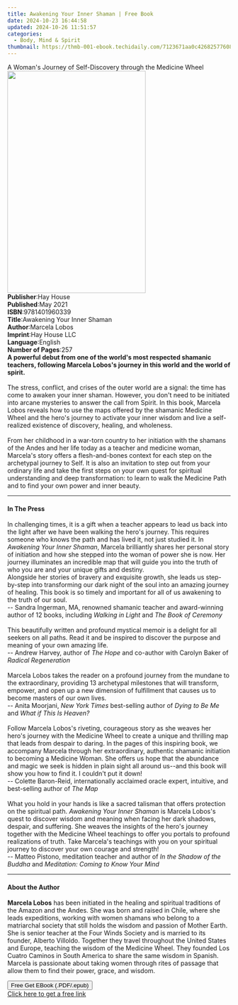 ```yaml
---
title: Awakening Your Inner Shaman | Free Book
date: 2024-10-23 16:44:58
updated: 2024-10-26 11:51:57
categories:
  - Body, Mind & Spirit
thumbnail: https://thmb-001-ebook.techidaily.com/7123671aa0c4268257760891fe4ca5073fa47edb068b50ae985a6b5d27e41473.jpg
---
```

<main id="book-container">
  <div class="flex flex-col">
    <div class="book-brief flex-1 py-6 px-4 sm:p-6 md:py-10 md:px-8">
      <!-- brief-->
      <div class="book-brief-main">
        A Woman's Journey of Self-Discovery through the Medicine Wheel
      </div>
    </div>
    <div
      class="book-meta-info flex-1 grid gap-4 col-start-1 col-end-3 row-start-1 sm:mb-6 sm:grid-cols-4 lg:gap-6 lg:col-start-2 lg:row-end-6 lg:row-span-6 lg:mb-0"
    >
      <div
        class="book-meta-info-left place-content-center mt-4 p-4 text-sm leading-6 col-start-2 col-span-2 dark:text-slate-400"
      >
        <img
          class="w-full h-500 object-cover rounded-lg sm:h-255 sm:col-span-2 lg:col-span-full"
          src="https://img-001-ebook.techidaily.com/1963b2900ef217cc1015760c89179c732f4ca243b5de8560a5ef28b39f218499.jpg"
          alt=""
          width="312"
          height="500"
        />
      </div>
      <div
        class="book-meta-info-right mt-2 col-start-1 row-start-2 col-span-3 self-center"
      >
        <!-- meta data  -->
        <div class="flex flex-col px-4 md:px-8">
          <div class="flex-1">
            <strong>Publisher</strong>:<span class="px-2">Hay House</span>
          </div>
          <div class="flex-1">
            <strong>Published</strong>:<span class="px-2">May 2021</span>
          </div>
          <div class="flex-1">
            <strong>ISBN</strong>:<span class="px-2">9781401960339</span>
          </div>
          <div class="flex-1">
            <strong>Title</strong>:<span class="px-2"
              >Awakening Your Inner Shaman</span
            >
          </div>
          <div class="flex-1">
            <strong>Author</strong>:<span class="px-2">Marcela Lobos</span>
          </div>
          <div class="flex-1">
            <strong>Imprint</strong>:<span class="px-2">Hay House LLC</span>
          </div>
          <div class="flex-1">
            <strong>Language</strong>:<span class="px-2">English</span>
          </div>
          <div class="flex-1">
            <strong>Number of Pages</strong>:<span class="px-2">257</span>
          </div>
        </div>
      </div>
    </div>
    <div class="book-description flex-1 py-6 px-4 sm:p-6 md:py-10 md:px-8">
      <div class="book-description-main">
        <div accordion-content="" id="description">
          <b
            >A powerful debut from one of the world's most respected shamanic
            teachers, following Marcela Lobos's journey in this world and the
            world of spirit.</b
          ><br /><br />The stress, conflict, and crises of the outer world are a
          signal: the time has come to awaken your inner shaman. However, you
          don't need to be initiated into arcane mysteries to answer the call
          from Spirit. In this book, Marcela Lobos reveals how to use the maps
          offered by the shamanic Medicine Wheel and the hero's journey to
          activate your inner wisdom and live a self-realized existence of
          discovery, healing, and wholeness.<br /><br />From her childhood in a
          war-torn country to her initiation with the shamans of the Andes and
          her life today as a teacher and medicine woman, Marcela's story offers
          a flesh-and-bones context for each step on the archetypal journey to
          Self. It is also an invitation to step out from your ordinary life and
          take the first steps on your own quest for spiritual understanding and
          deep transformation: to learn to walk the Medicine Path and to find
          your own power and inner beauty.
        </div>
        <div class="accordion-fader"></div>
      </div>
    </div>
    <div class="book-excerpts flex-1 py-6 px-4 sm:p-6 md:py-10 md:px-8">
      <!-- excerpts-->
      <div class="book-excerpts-main">
        <hr />
        <h4 class="placeholder placeholder-heading">
          <span>In The Press</span>
        </h4>
        <p>
          In challenging times, it is a gift when a teacher appears to lead us
          back into the light after we have been walking the hero's journey.
          This requires someone who knows the path and has lived it, not just
          studied it. In <i>Awakening Your Inner Shaman</i>, Marcela brilliantly
          shares her personal story of initiation and how she stepped into the
          woman of power she is now. Her journey illuminates an incredible map
          that will guide you into the truth of who you are and your unique
          gifts and destiny.<br />
          Alongside her stories of bravery and exquisite growth, she leads us
          step-by-step into transforming our dark night of the soul into an
          amazing journey of healing. This book is so timely and important for
          all of us awakening to the truth of our soul.<br />
          -- Sandra Ingerman, MA, renowned shamanic teacher and award-winning
          author of 12 books, including <i>Walking in Light</i> and
          <i>The Book of Ceremony<br /></i> <br />
          This beautifully written and profound mystical memoir is a delight for
          all seekers on all paths. Read it and be inspired to discover the
          purpose and meaning of your own amazing life.<br />
          -- Andrew Harvey, author of <i>The Hope</i> and co-author with Carolyn
          Baker of <i>Radical Regeneration</i> <br /><br />Marcela Lobos takes
          the reader on a profound journey from the mundane to the
          extraordinary, providing 13 archetypal milestones that will transform,
          empower, and open up a new dimension of fulfillment that causes us to
          become masters of our own lives.<br />
          -- Anita Moorjani, <i>New York Times</i> best-selling author of
          <i>Dying to Be Me </i>and <i>What if This Is Heaven?</i>
          <br /><br />Follow Marcela Lobos's riveting, courageous story as she
          weaves her hero's journey with the Medicine Wheel to create a unique
          and thrilling map that leads from despair to daring. In the pages of
          this inspiring book, we accompany Marcela through her extraordinary,
          authentic shamanic initiation to becoming a Medicine Woman. She offers
          us hope that the abundance and magic we seek is hidden in plain sight
          all around us--and this book will show you how to find it. I couldn't
          put it down!<br />
          -- Colette Baron-Reid, internationally acclaimed oracle expert,
          intuitive, and best-selling author of <i>The Map</i> <br /><br />What
          you hold in your hands is like a sacred talisman that offers
          protection on the spiritual path.
          <i>Awakening Your Inner Shaman</i> is Marcela Lobos's quest to
          discover wisdom and meaning when facing her dark shadows, despair, and
          suffering. She weaves the insights of the hero's journey together with
          the Medicine Wheel teachings to offer you portals to profound
          realizations of truth. Take Marcela's teachings with you on your
          spiritual journey to discover your own courage and strength!<br />
          -- Matteo Pistono, meditation teacher and author of
          <i>In the Shadow of the Buddha</i> and
          <i>Meditation: Coming to Know Your Mind</i>
        </p>
      </div>
    </div>
    <div class="book-about-author flex-1 py-6 px-4 sm:p-6 md:py-10 md:px-8">
      <!-- about author-->
      <div class="book-main-author-main">
        <hr />
        <h4 class="placeholder placeholder-heading">
          <span>About the Author</span>
        </h4>
        <p>
          <b>Marcela Lobos</b> has been initiated in the healing and spiritual
          traditions of the Amazon and the Andes. She was born and raised in
          Chile, where she leads expeditions, working with women shamans who
          belong to a matriarchal society that still holds the wisdom and
          passion of Mother Earth. She is senior teacher at the Four Winds
          Society and is married to its founder, Alberto Villoldo. Together they
          travel throughout the United States and Europe, teaching the wisdom of
          the Medicine Wheel. They founded Los Cuatro Caminos in South America
          to share the same wisdom in Spanish. Marcela is passionate about
          taking women through rites of passage that allow them to find their
          power, grace, and wisdom.
        </p>
      </div>
    </div>
    <div class="book-free-get flex-1 py-6 px-4 sm:p-6 md:py-10 md:px-8">
      <button
        id="btn-free-get"
        class="bg-blue-500 hover:bg-blue-700 text-white font-bold py-2 px-4 rounded"
      >
        Free Get EBook (.PDF/.epub)
      </button>
      <div id="countdown-display" class="px-2 text-lg mt-2"></div>
      <a
        id="free-link"
        class="hidden bg-blue-500 hover:bg-blue-700 text-white font-bold py-2 px-4 rounded"
        href="https://www.ebooks.com/en-us/book/210105321/awakening-your-inner-shaman/marcela-lobos/"
        target="_blank"
        >Click here to get a free link</a
      >
    </div>
    <script>
      let countdownTime = 0;
      let countdownInterval = null;
      document
        .getElementById('btn-free-get')
        .addEventListener('click', startCountdown);
      function startCountdown() {
        countdownTime = new Date().getTime() + 60000 * 3;
        countdownInterval = setInterval(updateCountdown, 1000);
        document.getElementById('btn-free-get').disabled = true;
        document
          .getElementById('btn-free-get')
          .classList.add('bg-gray-500', 'cursor-not-allowed');
      }
      function updateCountdown() {
        let currentTime = new Date().getTime();
        let timeLeft = countdownTime - currentTime;
        let secondsLeft = Math.floor(timeLeft / 1000);
        document.getElementById('countdown-display').innerHTML =
          `Remaining time: ${secondsLeft} seconds.`;
        if (secondsLeft <= 0) {
          clearInterval(countdownInterval);
          document.getElementById('btn-free-get').classList.add('hidden');
          document.getElementById('free-link').classList.remove('hidden');
          document.getElementById('countdown-display').innerHTML = '';
        }
      }
    </script>
  </div>
</main>
